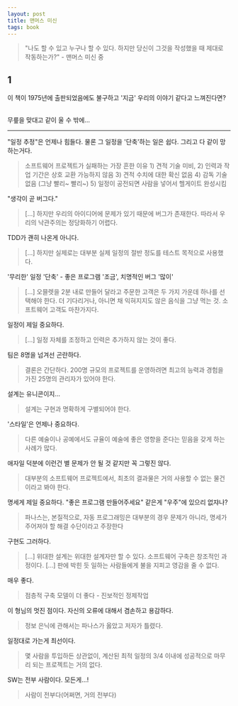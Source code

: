 ```yaml
---
layout: post
title: 맨머스 미신
tags: book
---
```


> "나도 할 수 있고 누구나 할 수 있다. 하지만 당신이 그것을 작성했을 때 제대로 작동하는가?" - 맨머스 미신 중

## 1
이 책이 1975년에 출판되었음에도 불구하고 '지금' 우리의 이야기 같다고 느껴진다면?

## 
무릎을 맞대고 같이 울 수 밖에...

-----

"일정 추정"은 언제나 힘들다. 물론 그 일정을 '단축'하는 일은 쉽다. 그리고 다 같이 망하는거다.
> 소프트웨어 프로젝트가 실패하는 가장 흔한 이유 1) 견적 기술 미비, 2) 인력과 작업 기간은 상호 교환 가능하지 않음 3) 견적 수치에 대한 확신 없음 4) 감독 기술 없음 (그냥 빨리~ 빨리~) 5) 일정이 공전되면 사람을 넣어서 헬게이트 완성시킴

"생각이 곧 버그다."
> [...] 하지만 우리의 아이디어에 문제가 있기 때문에 버그가 존재한다. 따라서 우리의 낙관주의는 정당화하기 어렵다.

TDD가 괜히 나온게 아니다.
> [...] 하지만 실제로는 대부분 실제 일정의 절반 정도를 테스트 목적으로 사용했다.

'무리한' 일정 '단축' - 좋은 프로그램 '조금', 치명적인 버그 '많이'
> [...] 오믈렛을 2분 내로 만들어 달라고 주문한 고객은 두 가지 가운데 하나를 선택해야 한다. 더 기다리거나, 아니면 채 익혀지지도 않은 음식을 그냥 먹는 것. 소프트웨어 고객도 마찬가지다.

일정이 제일 중요하다.
> [...] 일정 자체를 조정하고 인력은 추가하지 않는 것이 좋다.

팀은 8명을 넘겨선 곤란하다.
> 결론은 간단하다. 200명 규모의 프로젝트를 운영하려면 최고의 능력과 경험을 가진 25명의 관리자가 있어야 한다.

설계는 유니콘이지...
> 설계는 구현과 명확하게 구별되어야 한다.

'스타일'은 언제나 중요하다.
> 다른 예술이나 공예에서도 규율이 예술에 좋은 영향을 준다는 믿음을 갖게 하는 사례가 많다.

애자일 덕분에 이런건 별 문제가 안 될 것 같지만 꼭 그렇진 않다.
> 대부분의 소프트웨어 프로젝트에서, 최초의 결과물은 거의 사용할 수 없는 물건이라고 봐야 한다.

명세게 제일 중요하다. "좋은 프로그램 만들어주세요" 같은게 "우주"에 있으리 없쟈나?
> 파나스는, 본질적으로, 자동 프로그래밍은 대부분의 경우 문제가 아니라, 명세가 주어져야 할 해결 수단이라고 주장한다

구현도 그러하다.
> [...] 위대한 설계는 위대한 설계자만 할 수 있다. 소프트웨어 구축은 창조적인 과정이다. [...] 판에 박힌 듯 일하는 사람들에게 불을 지피고 영감을 줄 수 없다.

매우 좋다.
> 점층적 구축 모델이 더 좋다 - 진보적인 정제작업

이 형님의 멋진 점이다. 자신의 오류에 대해서 겸손하고 용감하다.
> 정보 은닉에 관해서는 파나스가 옳았고 저자가 틀렸다.

일정대로 가는게 최선이다.
> 몇 사람을 투입하든 상관없이, 계산된 최적 일정의 3/4 이내에 성공적으로 마무리 되는 프로젝트는 거의 없다.

SW는 전부 사람이다. 모든게...!
> 사람이 전부다(어쩌면, 거의 전부다)